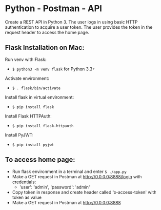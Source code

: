 # Python - Postman - API
Create a REST API in Python 3. The user logs in using basic HTTP authentication to acquire a user token. The user provides the token in the request header to access the home page. 

## Flask Installation on Mac:
Run venv with Flask:
- `$ python3 -m venv flask` for Python 3.3+

Activate environment:
- `$ . flask/bin/activate`

Install flask in virtual environment:
- `$ pip install flask`

Install Flask HTTPAuth:
- `$ pip install flask-httpauth`

Install PyJWT:
- `$ pip install pyjwt`

## To access home page:
- Run flask environment in a terminal and enter `$ ./app.py`
- Make a GET request in Postman at http://0.0.0.0:8888/login with credentials: 
  - 'user': 'admin', 'password': 'admin'
- Copy token in response and create header called 'x-access-token' with token as value
- Make a GET request in Postman at http://0.0.0.0:8888
